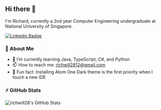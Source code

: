 ## Hi there 👋

I'm Richard, currently a 2nd year Computer Engineering undergraduate at National University of Singapore.

[![Linkedin Badge](https://img.shields.io/badge/LinkedIn-0077B5?style=for-the-badge&logo=linkedin&logoColor=white)](https://www.linkedin.com/in/richard-willie-a5911b214/)

### 🚀 About Me

- 🌱 I’m currently learning Java, TypeScript, C#, and Python
- 📫 How to reach me: [richwill2812@gmail.com](mailto:richwill2812@gmail.com)
- 🌈 Fun fact: Installing Atom One Dark theme is the first priority when I touch a new IDE

### ⚡ GitHub Stats

<img alt="richwill28's GitHub Stats" src="https://github-readme-stats-richwill28.vercel.app/api?username=richwill28&show_icons=true&theme=nightowl" />
